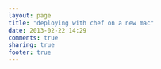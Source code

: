 ```yaml
---
layout: page
title: "deploying with chef on a new mac"
date: 2013-02-22 14:29
comments: true
sharing: true
footer: true
---
```

